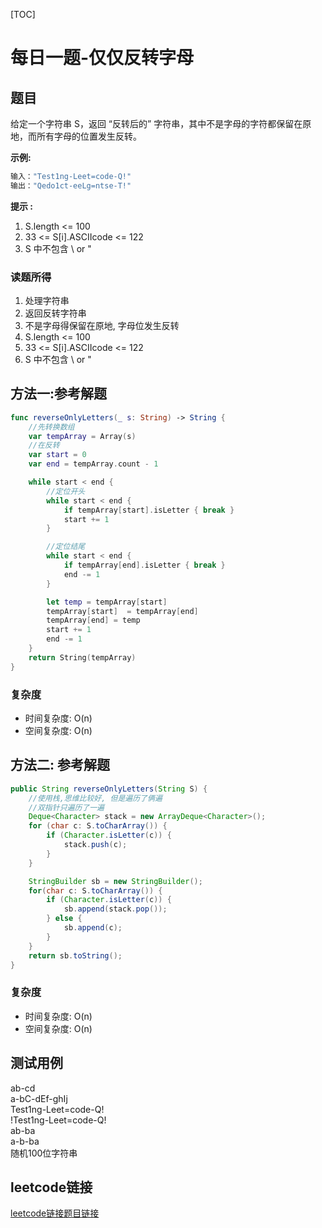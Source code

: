 [TOC]

# 每日一题-仅仅反转字母

## 题目
给定一个字符串 S，返回 “反转后的” 字符串，其中不是字母的字符都保留在原地，而所有字母的位置发生反转。

**示例:**  
```java
输入："Test1ng-Leet=code-Q!"
输出："Qedo1ct-eeLg=ntse-T!"
```
**提示 :**
1. S.length <= 100
2. 33 <= S[i].ASCIIcode <= 122 
3. S 中不包含 \ or "

### 读题所得
1. 处理字符串
2. 返回反转字符串
3. 不是字母得保留在原地, 字母位发生反转
4. S.length <= 100
5. 33 <= S[i].ASCIIcode <= 122 
6. S 中不包含 \ or "

## 方法一:参考解题
```swift
func reverseOnlyLetters(_ s: String) -> String {
    //先转换数组
    var tempArray = Array(s)
    //在反转
    var start = 0
    var end = tempArray.count - 1

    while start < end {
        //定位开头
        while start < end {
            if tempArray[start].isLetter { break }
            start += 1
        }

        //定位结尾
        while start < end {
            if tempArray[end].isLetter { break }
            end -= 1
        }

        let temp = tempArray[start]
        tempArray[start]  = tempArray[end]
        tempArray[end] = temp
        start += 1
        end -= 1
    }
    return String(tempArray)
}
```
### 复杂度
* 时间复杂度: O(n)
* 空间复杂度: O(n)

## 方法二: 参考解题
```java
public String reverseOnlyLetters(String S) {
    //使用栈,思维比较好, 但是遍历了俩遍
    //双指针只遍历了一遍
    Deque<Character> stack = new ArrayDeque<Character>();
    for (char c: S.toCharArray()) {
        if (Character.isLetter(c)) {
            stack.push(c);
        }
    }

    StringBuilder sb = new StringBuilder();
    for(char c: S.toCharArray()) {
        if (Character.isLetter(c)) {
            sb.append(stack.pop());
        } else {
            sb.append(c);
        }
    }
    return sb.toString();
}
```
### 复杂度
* 时间复杂度: O(n)
* 空间复杂度: O(n)

## 测试用例
ab-cd   
a-bC-dEf-ghIj  
Test1ng-Leet=code-Q!  
!Test1ng-Leet=code-Q!  
ab-ba  
a-b-ba  
随机100位字符串

## leetcode链接
[leetcode链接题目链接](https://leetcode-cn.com/problems/reverse-only-letters/)  